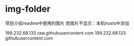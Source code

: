 # img-folder
项目介绍readme中使用的图片
若图片不显示：本机hosts中添加

199.232.68.133 raw.githubusercontent.com
199.232.68.133 githubusercontent.com
